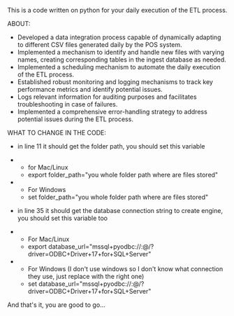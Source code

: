 This is a code written on python for your daily execution of the ETL process.

ABOUT:
- Developed a data integration process capable of dynamically adapting to different CSV files generated daily by the POS system.
- Implemented a mechanism to identify and handle new files with varying names, creating corresponding tables in the ingest database as needed.
- Implemented a scheduling mechanism to automate the daily execution of the ETL process.
- Established robust monitoring and logging mechanisms to track key performance metrics and identify potential issues.
-	Logs relevant information for auditing purposes and facilitates troubleshooting in case of failures.
- Implemented a comprehensive error-handling strategy to address potential issues during the ETL process.

WHAT TO CHANGE IN THE CODE:
- in line 11 it should get the folder path, you should set this variable 
- - for Mac/Linux
  - export folder_path="you whole folder path where are files stored"
- - For Windows
  - set folder_path="you whole folder path where are files stored"

- in line 35 it should get the database connection string to create engine, you should set this variable too
- - For Mac/Linux
  - export database_url="mssql+pyodbc://<username>:<password>@<server-name>/<database-name>?driver=ODBC+Driver+17+for+SQL+Server"
- - For Windows (I don't use windows so I don't know what connection they use, just replace with the right one)
  - set database_url="mssql+pyodbc://<username>:<password>@<server-name>/<database-name>?driver=ODBC+Driver+17+for+SQL+Server"

And that's it, you are good to go...